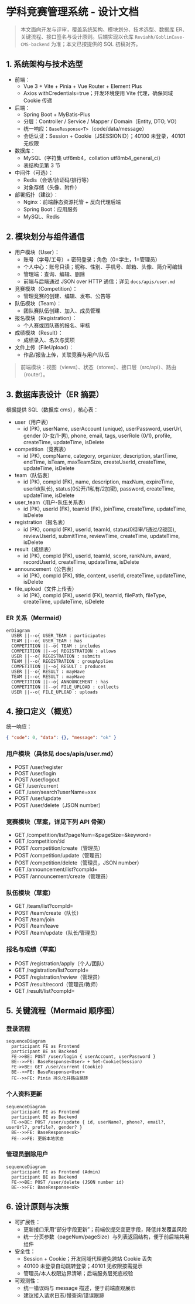 # 学科竞赛管理系统 - 设计文档

> 本文面向开发与评审，覆盖系统架构、模块划分、技术选型、数据库 ER、关键流程、接口签名与设计原则。后端实现以仓库 `Reviahh/GoblinCave-CMS-backend` 为准；本文已按提供的 SQL 初稿对齐。

## 1. 系统架构与技术选型

- 前端：
  - Vue 3 + Vite + Pinia + Vue Router + Element Plus
  - Axios withCredentials=true；开发环境使用 Vite 代理，确保同域 Cookie 传递
- 后端：
  - Spring Boot + MyBatis-Plus
  - 分层：Controller / Service / Mapper / Domain（Entity, DTO, VO）
  - 统一响应：`BaseResponse<T>`（code/data/message）
  - 会话认证：Session + Cookie（JSESSIONID）；40100 未登录，40101 无权限
- 数据库：
  - MySQL（字符集 utf8mb4，collation utf8mb4_general_ci）
  - 表结构见第 3 节
- 中间件（可选）：
  - Redis（会话/验证码/排行等）
  - 对象存储（头像、附件）
- 部署拓扑（建议）：
  - Nginx：前端静态资源托管 + 反向代理后端
  - Spring Boot：应用服务
  - MySQL、Redis

## 2. 模块划分与组件通信

- 用户模块（User）：
  - 账号（学号/工号）+ 密码登录；角色（0=学生，1=管理员）
  - 个人中心：账号只读；昵称、性别、手机号、邮箱、头像、简介可编辑
  - 管理端：查询、编辑、删除
  - 前端与后端通过 JSON over HTTP 通信；详见 `docs/apis/user.md`
- 竞赛模块（Competition）：
  - 管理竞赛的创建、编辑、发布、公告等
- 队伍模块（Team）：
  - 团队赛队伍创建、加入、成员管理
- 报名模块（Registration）：
  - 个人赛或团队赛的报名、审核
- 成绩模块（Result）：
  - 成绩录入、名次与奖项
- 文件上传（FileUpload）：
  - 作品/报告上传，关联竞赛与用户/队伍

> 前端模块：视图（views）、状态（stores）、接口层（src/api）、路由（router）。

## 3. 数据库表设计（ER 摘要）

根据提供 SQL（数据库 cms），核心表：

- user（用户表）
  - id (PK), userName, userAccount (unique), userPassword, userUrl, gender (0-女/1-男), phone, email, tags, userRole (0/1), profile, createTime, updateTime, isDelete
- competition（竞赛表）
  - id (PK), compName, category, organizer, description, startTime, endTime, isTeam, maxTeamSize, createUserId, createTime, updateTime, isDelete
- team（队伍表）
  - id (PK), compId (FK), name, description, maxNum, expireTime, userId(队长), status(0公开/1私有/2加密), password, createTime, updateTime, isDelete
- user_team（用户-队伍关系表）
  - id (PK), userId (FK), teamId (FK), joinTime, createTime, updateTime, isDelete
- registration（报名表）
  - id (PK), compId (FK), userId, teamId, status(0待审/1通过/2驳回), reviewUserId, submitTime, reviewTime, createTime, updateTime, isDelete
- result（成绩表）
  - id (PK), compId (FK), userId, teamId, score, rankNum, award, recordUserId, createTime, updateTime, isDelete
- announcement（公告表）
  - id (PK), compId (FK), title, content, userId, createTime, updateTime, isDelete
- file_upload（文件上传表）
  - id (PK), compId (FK), userId (FK), teamId, filePath, fileType, createTime, updateTime, isDelete

### ER 关系（Mermaid）

```mermaid
erDiagram
  USER ||--o{ USER_TEAM : participates
  TEAM ||--o{ USER_TEAM : has
  COMPETITION ||--o{ TEAM : includes
  COMPETITION ||--o{ REGISTRATION : allows
  USER ||--o{ REGISTRATION : submits
  TEAM ||--o{ REGISTRATION : groupApplies
  COMPETITION ||--o{ RESULT : produces
  USER ||--o{ RESULT : mayHave
  TEAM ||--o{ RESULT : mayHave
  COMPETITION ||--o{ ANNOUNCEMENT : has
  COMPETITION ||--o{ FILE_UPLOAD : collects
  USER ||--o{ FILE_UPLOAD : uploads
```

## 4. 接口定义（概览）

统一响应：
```json
{ "code": 0, "data": {}, "message": "ok" }
```

### 用户模块（具体见 docs/apis/user.md）
- POST /user/register
- POST /user/login
- POST /user/logout
- GET /user/current
- GET /user/search?userName=xxx
- POST /user/update
- POST /user/delete（JSON number）

### 竞赛模块（草案，详见下列 API 骨架）
- GET /competition/list?pageNum=&pageSize=&keyword=
- GET /competition/:id
- POST /competition/create（管理员）
- POST /competition/update（管理员）
- POST /competition/delete（管理员，JSON number）
- GET /announcement/list?compId=
- POST /announcement/create（管理员）

### 队伍模块（草案）
- GET /team/list?compId=
- POST /team/create（队长）
- POST /team/join
- POST /team/leave
- POST /team/update（队长/管理员）

### 报名与成绩（草案）
- POST /registration/apply（个人/团队）
- GET /registration/list?compId=
- POST /registration/review（管理员）
- POST /result/record（管理员/教师）
- GET /result/list?compId=

## 5. 关键流程（Mermaid 顺序图）

### 登录流程
```mermaid
sequenceDiagram
  participant FE as Frontend
  participant BE as Backend
  FE->>BE: POST /user/login { userAccount, userPassword }
  BE-->>FE: BaseResponse<User> + Set-Cookie(Session)
  FE->>BE: GET /user/current (Cookie)
  BE-->>FE: BaseResponse<User>
  FE-->>FE: Pinia 持久化并路由跳转
```

### 个人资料更新
```mermaid
sequenceDiagram
  participant FE as Frontend
  participant BE as Backend
  FE->>BE: POST /user/update { id, userName?, phone?, email?, userUrl?, profile?, gender? }
  BE-->>FE: BaseResponse<ok>
  FE-->>FE: 更新本地状态
```

### 管理员删除用户
```mermaid
sequenceDiagram
  participant FE as Frontend (Admin)
  participant BE as Backend
  FE->>BE: POST /user/delete (JSON number id)
  BE-->>FE: BaseResponse<ok>
```

## 6. 设计原则与决策

- 可扩展性：
  - 更新接口采用“部分字段更新”；前端仅提交变更字段，降低并发覆盖风险
  - 统一分页参数（pageNum/pageSize）与列表返回结构，便于前后端共用组件
- 安全性：
  - Session + Cookie；开发同域代理避免跨站 Cookie 丢失
  - 40100 未登录自动跳转登录；40101 无权限按需提示
  - 管理员/本人权限边界清晰；后端服务层兜底校验
- 可观测性：
  - 统一错误码与 message 描述，便于前端直观展示
  - 建议接入请求日志/慢查询/错误跟踪